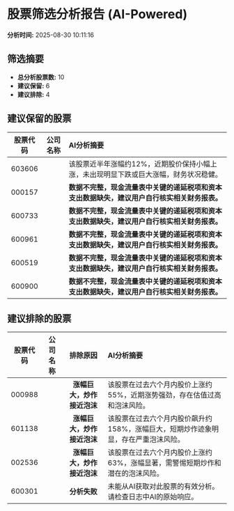 # 股票筛选分析报告 (AI-Powered)

**分析时间:** 2025-08-30 10:11:16

## 筛选摘要

- **总分析股票数:** 10
- **建议保留:** 6
- **建议排除:** 4

## 建议保留的股票

| 股票代码 | 公司名称 | AI分析摘要 |
|:---:|:---:|:---|
| 603606 |  | 该股票近半年涨幅约12%，近期股价保持小幅上涨，未出现明显下跌或巨大涨幅，财务状况稳健。 |
| 000157 |  | **数据不完整，现金流量表中关键的递延税项和资本支出数据缺失，建议用户自行核实相关财务报表。** |
| 600733 |  | **数据不完整，现金流量表中关键的递延税项和资本支出数据缺失，建议用户自行核实相关财务报表。** |
| 600961 |  | **数据不完整，现金流量表中关键的递延税项和资本支出数据缺失，建议用户自行核实相关财务报表。** |
| 600519 |  | **数据不完整，现金流量表中关键的递延税项和资本支出数据缺失，建议用户自行核实相关财务报表。** |
| 600900 |  | **数据不完整，现金流量表中关键的递延税项和资本支出数据缺失，建议用户自行核实相关财务报表。** |

## 建议排除的股票

| 股票代码 | 公司名称 | 排除原因 | AI分析摘要 |
|:---:|:---:|:---:|:---|
| 000988 |  | **涨幅巨大，炒作接近泡沫** | 该股票在过去六个月内股价上涨约55%，近期涨势强劲，存在估值过高和泡沫风险。 |
| 601138 |  | **涨幅巨大，炒作接近泡沫** | 该股票在过去六个月内股价飙升约158%，涨幅巨大，短期炒作迹象明显，存在严重泡沫风险。 |
| 002536 |  | **涨幅巨大，炒作接近泡沫** | 该股票在过去六个月内股价上涨约63%，涨幅显著，需警惕短期炒作和潜在的泡沫风险。 |
| 600301 |  | **分析失败** | 未能从AI获取对此股票的有效分析。请检查日志中AI的原始响应。 |

